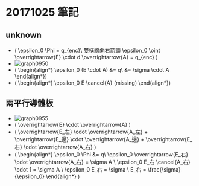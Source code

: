 # 20171025 筆記
## unknown
* \(
\epsilon_0 \Phi = q_{enc}\\
雙橫線向右箭頭 \epsilon_0 \oint \overrightarrow{E} \cdot d \overrightarrow{A} = q_{enc}
\)
* ![graph0950]()
* \( \begin{align*}
\epsilon_0 (E \cdot A) &= q\\
&= \sigma \cdot A
\end{align*}\)
* \( \begin{align*}
\epsilon_0 E \cancel{A} (missing)
\end{align*}\)	

## 兩平行導體板
* ![graph0955]()
* \( \overrightarrow{E} \cdot \overrightarrow{A} \)
* \( \overrightarrow{E_左} \cdot  \overrightarrow{A_左} + \overrightarrow{E_邊} \cdot \overrightarrow{A_邊} + \overrightarrow{E_右} \cdot \overrightarrow{A_右} \)
* \( \begin{align*}
\epsilon_0 \Phi &= q\\
\epsilon_0 \overrightarrow{E_右} \cdot \overrightarrow{A_右} = \sigma A \\
\epsilon_0 E_右 \cancel{A_右} \cdot 1 = \sigma A \\
\epsilon_0 E_右 = \sigma \\
E_右 = \frac{\sigma}{\epsilon_0}
\end{align*} \)